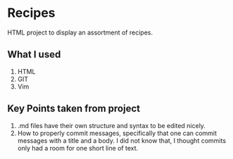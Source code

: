 
# Recipes

HTML project to display an assortment of recipes.

## What I used

1. HTML
2. GIT
3. Vim 

## Key Points taken from project

1. .md files have their own structure and syntax to be edited nicely.
2. How to properly commit messages, specifically that one can commit messages with a title and a body. I did not know that, I thought commits only had a room for one short line of text.